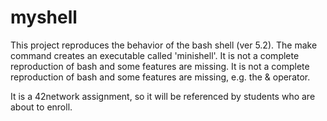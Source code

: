 # myshell
This project reproduces the behavior of the bash shell (ver 5.2).
The make command creates an executable called 'minishell'.
It is not a complete reproduction of bash and some features are missing.
It is not a complete reproduction of bash and some features are missing, e.g. the & operator.

It is a 42network assignment, so it will be referenced by students who are about to enroll.
